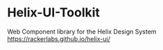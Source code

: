 # Helix-UI-Toolkit
Web Component library for the Helix Design System https://rackerlabs.github.io/helix-ui/
